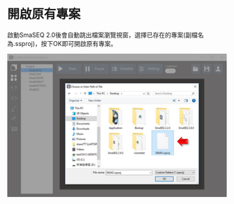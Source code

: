 # 開啟原有專案

啟動SmaSEQ 2.0後會自動跳出檔案瀏覽視窗，選擇已存在的專案\(副檔名為.ssproj\)，按下OK即可開啟原有專案。

![](../.gitbook/assets/_openproject.jpg)


